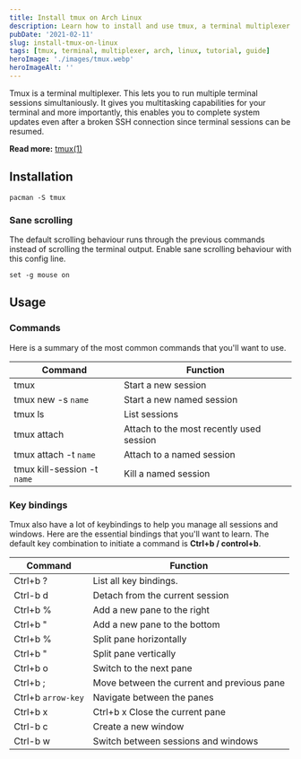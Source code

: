 ```yaml
---
title: Install tmux on Arch Linux
description: Learn how to install and use tmux, a terminal multiplexer that enables multiple terminal sessions, multitasking capabilities, and persistent SSH sessions.
pubDate: '2021-02-11'
slug: install-tmux-on-linux
tags: [tmux, terminal, multiplexer, arch, linux, tutorial, guide]
heroImage: './images/tmux.webp'
heroImageAlt: ''
---
```


Tmux is a terminal multiplexer. This lets you to run multiple terminal sessions simultaniously. It gives you multitasking capabilities for your terminal and more importantly, this enables you to complete system updates even after a broken SSH connection since terminal sessions can be resumed.

<!--truncate-->

**Read more:** [tmux(1)](https://man7.org/linux/man-pages/man1/tmux.1.html)

## Installation

```shell
pacman -S tmux
```

### Sane scrolling

The default scrolling behaviour runs through the previous commands instead of scrolling the terminal output. Enable sane scrolling behaviour with this config line.

```shell title="~/.config/tmux/tmux.conf"
set -g mouse on
```

## Usage

### Commands

Here is a summary of the most common commands that you'll want to use.

| Command                     | Function                                 |
| --------------------------- | ---------------------------------------- |
| tmux                        | Start a new session                      |
| tmux new -s `name`          | Start a new named session                |
| tmux ls                     | List sessions                            |
| tmux attach                 | Attach to the most recently used session |
| tmux attach -t `name`       | Attach to a named session                |
| tmux kill-session -t `name` | Kill a named session                     |

### Key bindings

Tmux also have a lot of keybindings to help you manage all sessions and windows. Here are the essential bindings that you'll want to learn. The default key combination to initiate a command is **Ctrl+b / control+b**.

| Command            | Function                                   |
| ------------------ | ------------------------------------------ |
| Ctrl+b ?           | List all key bindings.                     |
| Ctrl-b d           | Detach from the current session            |
| Ctrl+b %           | Add a new pane to the right                |
| Ctrl+b "           | Add a new pane to the bottom               |
| Ctrl+b %           | Split pane horizontally                    |
| Ctrl+b "           | Split pane vertically                      |
| Ctrl+b o           | Switch to the next pane                    |
| Ctrl+b ;           | Move between the current and previous pane |
| Ctrl+b `arrow-key` | Navigate between the panes                 |
| Ctrl+b x           | Ctrl+b x Close the current pane            |
| Ctrl-b c           | Create a new window                        |
| Ctrl-b w           | Switch between sessions and windows        |
